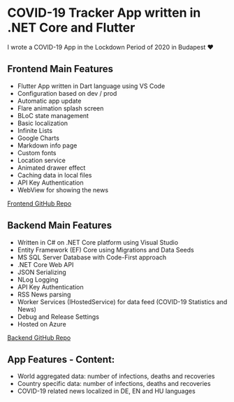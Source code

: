 # COVID-19 Tracker App written in .NET Core and Flutter

I wrote a COVID-19 App in the Lockdown Period of 2020 in Budapest &#9829;

## Frontend Main Features

- Flutter App written in Dart language using VS Code
- Configuration based on dev / prod
- Automatic app update
- Flare animation splash screen
- BLoC state management
- Basic localization
- Infinite Lists
- Google Charts
- Markdown info page
- Custom fonts
- Location service
- Animated drawer effect
- Caching data in local files
- API Key Authentication
- WebView for showing the news

[Frontend GitHub Repo](https://github.com/zsoltsarosi/covid19tracker-frontend)


## Backend Main Features

- Written in C# on .NET Core platform using Visual Studio
- Entity Framework (EF) Core using Migrations and Data Seeds
- MS SQL Server Database with Code-First approach
- .NET Core Web API
- JSON Serializing
- NLog Logging
- API Key Authentication
- RSS News parsing
- Worker Services (IHostedService) for data feed (COVID-19 Statistics and News)
- Debug and Release Settings
- Hosted on Azure

[Backend GitHub Repo](https://github.com/zsoltsarosi/covid19tracker-backend)


## App Features - Content:

- World aggregated data: number of infections, deaths and recoveries
- Country specific data: number of infections, deaths and recoveries
- COVID-19 related news localized in DE, EN and HU languages

